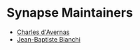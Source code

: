 # Synapse Maintainers

* [Charles d'Avernas](https://github.com/cdavernas)
* [Jean-Baptiste Bianchi](https://github.com/jbbianchi)